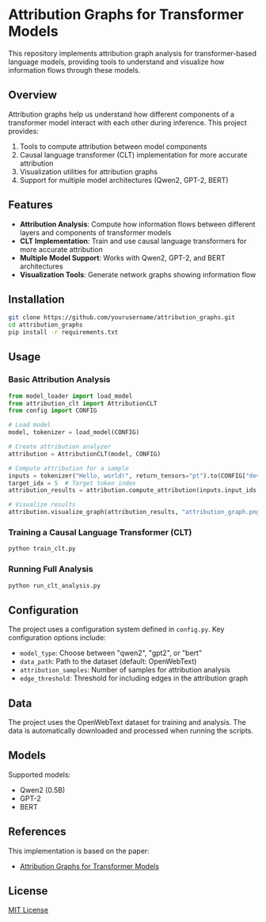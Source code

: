 
# Attribution Graphs for Transformer Models

This repository implements attribution graph analysis for transformer-based language models, providing tools to understand and visualize how information flows through these models.

## Overview

Attribution graphs help us understand how different components of a transformer model interact with each other during inference. This project provides:

1. Tools to compute attribution between model components
2. Causal language transformer (CLT) implementation for more accurate attribution
3. Visualization utilities for attribution graphs
4. Support for multiple model architectures (Qwen2, GPT-2, BERT)

## Features

- **Attribution Analysis**: Compute how information flows between different layers and components of transformer models
- **CLT Implementation**: Train and use causal language transformers for more accurate attribution
- **Multiple Model Support**: Works with Qwen2, GPT-2, and BERT architectures
- **Visualization Tools**: Generate network graphs showing information flow

## Installation

```bash
git clone https://github.com/yourusername/attribution_graphs.git
cd attribution_graphs
pip install -r requirements.txt
```

## Usage

### Basic Attribution Analysis

```python
from model_loader import load_model
from attribution_clt import AttributionCLT
from config import CONFIG

# Load model
model, tokenizer = load_model(CONFIG)

# Create attribution analyzer
attribution = AttributionCLT(model, CONFIG)

# Compute attribution for a sample
inputs = tokenizer("Hello, world!", return_tensors="pt").to(CONFIG["device"])
target_idx = 5  # Target token index
attribution_results = attribution.compute_attribution(inputs.input_ids[0], target_idx)

# Visualize results
attribution.visualize_graph(attribution_results, "attribution_graph.png")
```

### Training a Causal Language Transformer (CLT)

```bash
python train_clt.py
```

### Running Full Analysis

```bash
python run_clt_analysis.py
```

## Configuration

The project uses a configuration system defined in `config.py`. Key configuration options include:

- `model_type`: Choose between "qwen2", "gpt2", or "bert"
- `data_path`: Path to the dataset (default: OpenWebText)
- `attribution_samples`: Number of samples for attribution analysis
- `edge_threshold`: Threshold for including edges in the attribution graph

## Data

The project uses the OpenWebText dataset for training and analysis. The data is automatically downloaded and processed when running the scripts.

## Models

Supported models:
- Qwen2 (0.5B)
- GPT-2
- BERT

## References

This implementation is based on the paper:
- [Attribution Graphs for Transformer Models](https://transformer-circuits.pub/2025/attribution-graphs/methods.html)

## License

[MIT License](LICENSE)

